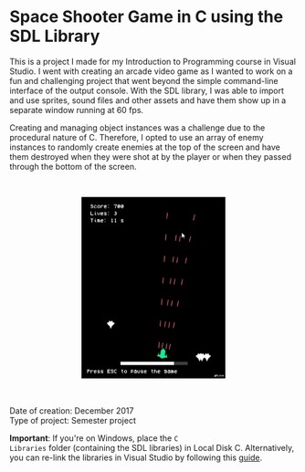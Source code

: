 # Space Shooter Game in C using the SDL Library

This is a project I made for my Introduction to Programming course in Visual Studio. I went with creating an arcade video game as I wanted to work on a fun and challenging project that went beyond the simple command-line interface of the output console. With the SDL library, I was able to import and use sprites, sound files and other assets and have them show up in a separate window running at 60 fps.

Creating and managing object instances was a challenge due to the procedural nature of C. Therefore, I opted to use an array of enemy instances to randomly create enemies at the top of the screen and have them destroyed when they were shot at by the player or when they passed through the bottom of the screen.

</br  >
<p align="center">
  <img alt="HeHe" src="shooter-gif.gif" width=50%>
</p>
</br  >

Date of creation: December 2017  
Type of project: Semester project

**Important**: If you're on Windows, place the <code>C Libraries</code> folder (containing the SDL libraries) in Local Disk C. Alternatively, you can re-link the libraries in Visual Studio by following this [guide](https://www.wikihow.com/Set-Up-SDL-with-Visual-Studio).
